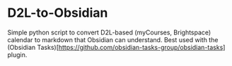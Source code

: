 # D2L-to-Obsidian

Simple python script to convert D2L-based (myCourses, Brightspace) calendar to markdown that Obsidian can understand.
Best used with the (Obsidian Tasks)[https://github.com/obsidian-tasks-group/obsidian-tasks] plugin.
